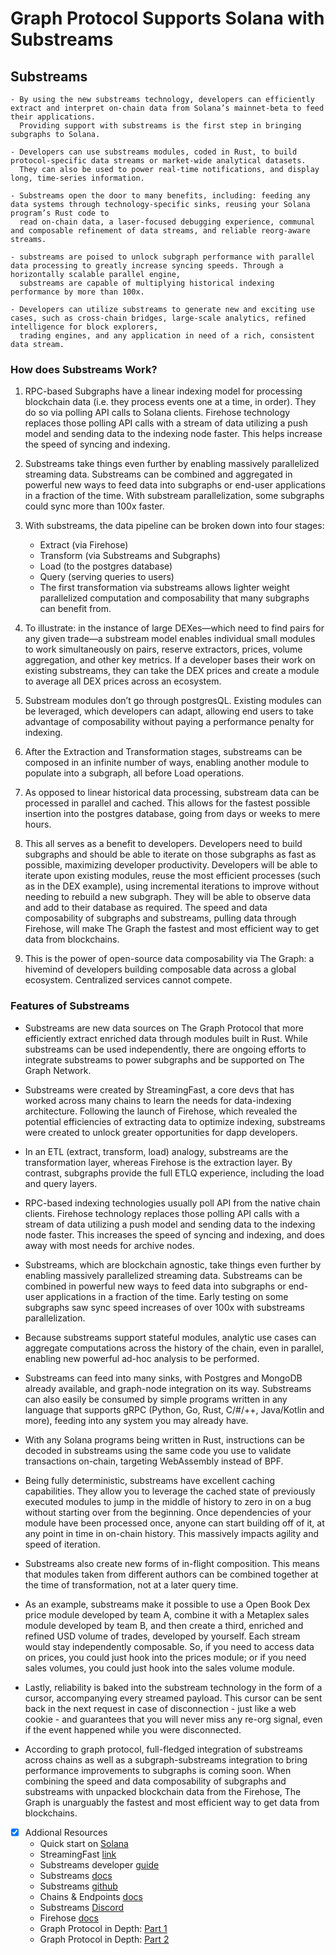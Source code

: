 # Graph Protocol Supports Solana with Substreams

## Substreams

    - By using the new substreams technology, developers can efficiently extract and interpret on-chain data from Solana’s mainnet-beta to feed their applications. 
      Providing support with substreams is the first step in bringing subgraphs to Solana.
      
    - Developers can use substreams modules, coded in Rust, to build protocol-specific data streams or market-wide analytical datasets. 
      They can also be used to power real-time notifications, and display long, time-series information. 
      
    - Substreams open the door to many benefits, including: feeding any data systems through technology-specific sinks, reusing your Solana program’s Rust code to 
      read on-chain data, a laser-focused debugging experience, communal and composable refinement of data streams, and reliable reorg-aware streams.
      
    - substreams are poised to unlock subgraph performance with parallel data processing to greatly increase syncing speeds. Through a horizontally scalable parallel engine, 
      substreams are capable of multiplying historical indexing performance by more than 100x.
      
    - Developers can utilize substreams to generate new and exciting use cases, such as cross-chain bridges, large-scale analytics, refined intelligence for block explorers, 
      trading engines, and any application in need of a rich, consistent data stream.
    
### How does Substreams Work?

1. RPC-based Subgraphs have a linear indexing model for processing blockchain data (i.e. they process events one at a time, in order). They do so via polling API calls to Solana clients. Firehose technology replaces those polling API calls with a stream of data utilizing a push model and sending data to the indexing node faster. This helps increase the speed of syncing and indexing.

2. Substreams take things even further by enabling massively parallelized streaming data. Substreams can be combined and aggregated in powerful new ways to feed data into subgraphs or end-user applications in a fraction of the time. With substream parallelization, some subgraphs could sync more than 100x faster.

3. With substreams, the data pipeline can be broken down into four stages:

    - Extract (via Firehose)
    - Transform (via Substreams and Subgraphs)
    - Load (to the postgres database)
    - Query (serving queries to users)
    - The first transformation via substreams allows lighter weight parallelized computation and composability that many subgraphs can benefit from.

4. To illustrate: in the instance of large DEXes—which need to find pairs for any given trade—a substream model enables individual small modules to work simultaneously on pairs, reserve extractors, prices, volume aggregation, and other key metrics. If a developer bases their work on existing substreams, they can take the DEX prices and create a module to average all DEX prices across an ecosystem.

5. Substream modules don’t go through postgresQL. Existing modules can be leveraged, which developers can adapt, allowing end users to take advantage of composability without paying a performance penalty for indexing.

6. After the Extraction and Transformation stages, substreams can be composed in an infinite number of ways, enabling another module to populate into a subgraph, all before Load operations.

7. As opposed to linear historical data processing, substream data can be processed in parallel and cached. This allows for the fastest possible insertion into the postgres database, going from days or weeks to mere hours.

8. This all serves as a benefit to developers. Developers need to build subgraphs and should be able to iterate on those subgraphs as fast as possible, maximizing developer productivity. Developers will be able to iterate upon existing modules, reuse the most efficient processes (such as in the DEX example), using incremental iterations to improve without needing to rebuild a new subgraph. They will be able to observe data and add to their database as required. The speed and data composability of subgraphs and substreams, pulling data through Firehose, will make The Graph the fastest and most efficient way to get data from blockchains.

9. This is the power of open-source data composability via The Graph: a hivemind of developers building composable data across a global ecosystem. Centralized services cannot compete.

### Features of Substreams

* Substreams are new data sources on The Graph Protocol that more efficiently extract enriched data through modules built in Rust. While substreams can be used independently, there are ongoing efforts to integrate substreams to power subgraphs and be supported on The Graph Network.

* Substreams were created by StreamingFast, a core devs that has worked across many chains to learn the needs for data-indexing architecture. Following the launch of Firehose, which revealed the potential efficiencies of extracting data to optimize indexing, substreams were created to unlock greater opportunities for dapp developers.

* In an ETL (extract, transform, load) analogy, substreams are the transformation layer, whereas Firehose is the extraction layer. By contrast, subgraphs provide the full ETLQ experience, including the load and query layers.

* RPC-based indexing technologies usually poll API from the native chain clients. Firehose technology replaces those polling API calls with a stream of data utilizing a push model and sending data to the indexing node faster. This increases the speed of syncing and indexing, and does away with most needs for archive nodes.

* Substreams, which are blockchain agnostic, take things even further by enabling massively parallelized streaming data. Substreams can be combined in powerful new ways to feed data into subgraphs or end-user applications in a fraction of the time. Early testing on some subgraphs saw sync speed increases of over 100x with substreams parallelization.

* Because substreams support stateful modules, analytic use cases can aggregate computations across the history of the chain, even in parallel, enabling new powerful ad-hoc analysis to be performed.

* Substreams can feed into many sinks, with Postgres and MongoDB already available, and graph-node integration on its way. Substreams can also easily be consumed by simple programs written in any language that supports gRPC (Python, Go, Rust, C/#/++, Java/Kotlin and more), feeding into any system you may already have.

* With any Solana programs being written in Rust, instructions can be decoded in substreams using the same code you use to validate transactions on-chain, targeting WebAssembly instead of BPF.

* Being fully deterministic, substreams have excellent caching capabilities. They allow you to leverage the cached state of previously executed modules to jump in the middle of history to zero in on a bug without starting over from the beginning. Once dependencies of your module have been processed once, anyone can start building off of it, at any point in time in on-chain history. This massively impacts agility and speed of iteration.

* Substreams also create new forms of in-flight composition. This means that modules taken from different authors can be combined together at the time of transformation, not at a later query time.

* As an example, substreams make it possible to use a Open Book Dex price module developed by team A, combine it with a Metaplex sales module developed by team B, and then create a third, enriched and refined USD volume of trades, developed by yourself. Each stream would stay independently composable. So, if you need to access data on prices, you could just hook into the prices module; or if you need sales volumes, you could just hook into the sales volume module.

* Lastly, reliability is baked into the substream technology in the form of a cursor, accompanying every streamed payload. This cursor can be sent back in the next request in case of disconnection - just like a web cookie - and guarantees that you will never miss any re-org signal, even if the event happened while you were disconnected.

* According to graph protocol, full-fledged integration of substreams across chains as well as a subgraph-substreams integration to bring performance improvements to subgraphs is coming soon. When combining the speed and data composability of subgraphs and substreams with unpacked blockchain data from the Firehose, The Graph is unarguably the fastest and most efficient way to get data from blockchains.

- [x] Addional Resources
    - Quick start on [Solana](https://github.com/streamingfast/substreams-solana-quickstart)
    - StreamingFast [link](https://www.streamingfast.io/)
    - Substreams developer [guide](https://substreams.streamingfast.io/developer-guide)
    - Substreams [docs](https://substreams.streamingfast.io/)
    - Substreams [github](https://github.com/streamingfast/substreams-rs)
    - Chains & Endpoints [docs](https://substreams.streamingfast.io/reference-and-specs/chains-and-endpoints)
    - Substreams [Discord](https://discord.gg/jZwqxJAvRs)
    - Firehose [docs](https://firehose.streamingfast.io/)
    - Graph Protocol in Depth: [Part 1](https://thegraph.com/blog/the-graph-network-in-depth-part-1/)
    - Graph Protocol in Depth: [Part 2](https://thegraph.com/blog/the-graph-network-in-depth-part-2/)

